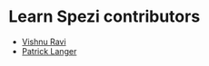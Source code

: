 <!--

This source file is part of the Stanford Spezi open-source project.

SPDX-FileCopyrightText: 2025 Stanford University and the project authors (see CONTRIBUTORS.md)

SPDX-License-Identifier: MIT
  
-->

Learn Spezi contributors
====================

* [Vishnu Ravi](https://github.com/vishnuravi)
* [Patrick Langer](https://github.com/RealLast)